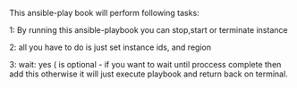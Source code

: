 This ansible-play book will perform following tasks:

1: By running this ansible-playbook you can stop,start or terminate instance 

2: all you have to do is just set instance ids, and region

3: wait: yes ( is optional - if you want to wait until proccess complete then add this otherwise it will just execute playbook and return back on terminal.
